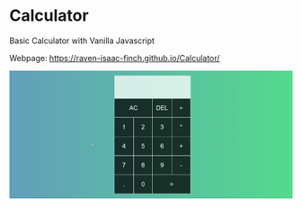# Calculator
Basic Calculator with Vanilla Javascript

Webpage: https://raven-isaac-finch.github.io/Calculator/

![](https://github.com/Raven-Isaac-Finch/Calculator/blob/main/05%20-%20calcwithclass_app.gif)
